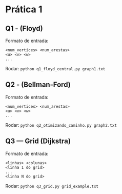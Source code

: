# Prática 1

## Q1 - (Floyd)
Formato de entrada:

```
<num_vertices> <num_arestas>
<u> <v> <w>
...
```
Rodar:
`python q1_floyd_central.py graph1.txt`

## Q2 - (Bellman-Ford)
Formato de entrada:

```
<num_vertices> <num_arestas>
<u> <v> <w>
...
```
Rodar:
`python q2_otimizando_caminho.py graph2.txt`

## Q3 — Grid (Dijkstra)
Formato de entrada:
```
<linhas> <colunas>
<linha 1 do grid>
...
<linha N do grid>
```
Rodar:
`python q3_grid.py grid_example.txt`
